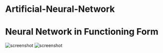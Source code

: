# Artificial-Neural-Network

# Neural Network in Functioning Form
![screenshot](Desktop/NeuralNetTest1.png)
![screenshot](Desktop/NeuralNetTest2.png)


